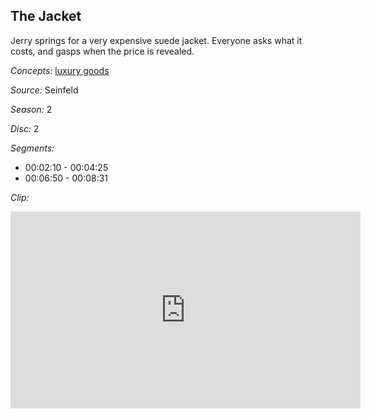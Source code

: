 ## The Jacket

Jerry springs for a very expensive suede jacket.  Everyone asks what it costs, and gasps when the price is revealed.

*Concepts:*
[luxury goods](/concept/luxury-goods/)

*Source:* Seinfeld

*Season:* 2

*Disc:* 2

*Segments:*

 * 00:02:10 - 00:04:25
 * 00:06:50 - 00:08:31

*Clip:*

<iframe width="560" height="315" src="https://criticalcommons.org/embed?m=cp6iZmBMZ" frameborder="0" allowfullscreen></iframe>
